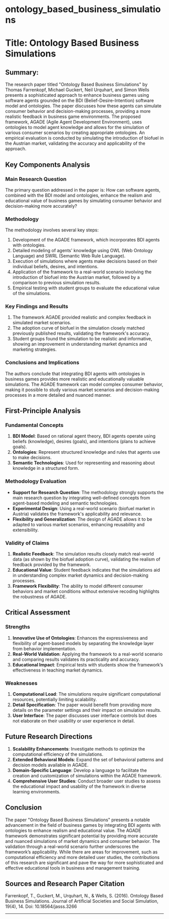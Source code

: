 # ontology_based_business_simulations

# Title: Ontology Based Business Simulations

## Summary:
The research paper titled "Ontology Based Business Simulations" by Thomas Farrenkopf, Michael Guckert, Neil Urquhart, and Simon Wells presents a sophisticated approach to enhance business games using software agents grounded on the BDI (Belief-Desire-Intention) software model and ontologies. The paper discusses how these agents can simulate consumer behavior and decision-making processes, providing a more realistic feedback in business game environments. The proposed framework, AGADE (Agile Agent Development Environment), uses ontologies to model agent knowledge and allows for the simulation of various consumer scenarios by creating appropriate ontologies. An empirical evaluation is conducted by simulating the introduction of biofuel in the Austrian market, validating the accuracy and applicability of the approach.

## Key Components Analysis

### Main Research Question
The primary question addressed in the paper is: How can software agents, combined with the BDI model and ontologies, enhance the realism and educational value of business games by simulating consumer behavior and decision-making more accurately?

### Methodology
The methodology involves several key steps:
1. Development of the AGADE framework, which incorporates BDI agents with ontologies.
2. Detailed modeling of agents' knowledge using OWL (Web Ontology Language) and SWRL (Semantic Web Rule Language).
3. Execution of simulations where agents make decisions based on their individual beliefs, desires, and intentions.
4. Application of the framework to a real-world scenario involving the introduction of biofuel into the Austrian market, followed by a comparison to previous simulation results.
5. Empirical testing with student groups to evaluate the educational value of the simulations.

### Key Findings and Results
1. The framework AGADE provided realistic and complex feedback in simulated market scenarios.
2. The adoption curve of biofuel in the simulation closely matched previously published results, validating the framework's accuracy.
3. Student groups found the simulation to be realistic and informative, showing an improvement in understanding market dynamics and marketing strategies.

### Conclusions and Implications
The authors conclude that integrating BDI agents with ontologies in business games provides more realistic and educationally valuable simulations. The AGADE framework can model complex consumer behavior, making it possible to study various market scenarios and decision-making processes in a more detailed and nuanced manner.

## First-Principle Analysis

### Fundamental Concepts
1. **BDI Model**: Based on rational agent theory, BDI agents operate using beliefs (knowledge), desires (goals), and intentions (plans to achieve goals).
2. **Ontologies**: Represent structured knowledge and rules that agents use to make decisions.
3. **Semantic Technologies**: Used for representing and reasoning about knowledge in a structured form.

### Methodology Evaluation
- **Support for Research Question**: The methodology strongly supports the main research question by integrating well-defined concepts from agent-based modeling and semantic technologies.
- **Experimental Design**: Using a real-world scenario (biofuel market in Austria) validates the framework's applicability and relevance.
- **Flexibility and Generalization**: The design of AGADE allows it to be adapted to various market scenarios, enhancing reusability and extensibility.

### Validity of Claims
1. **Realistic Feedback**: The simulation results closely match real-world data (as shown by the biofuel adoption curve), validating the realism of feedback provided by the framework.
2. **Educational Value**: Student feedback indicates that the simulations aid in understanding complex market dynamics and decision-making processes.
3. **Framework Flexibility**: The ability to model different consumer behaviors and market conditions without extensive recoding highlights the robustness of AGADE.

## Critical Assessment

### Strengths
1. **Innovative Use of Ontologies**: Enhances the expressiveness and flexibility of agent-based models by separating the knowledge layer from behavior implementation.
2. **Real-World Validation**: Applying the framework to a real-world scenario and comparing results validates its practicality and accuracy.
3. **Educational Impact**: Empirical tests with students show the framework’s effectiveness in teaching market dynamics.

### Weaknesses
1. **Computational Load**: The simulations require significant computational resources, potentially limiting scalability.
2. **Detail Specification**: The paper would benefit from providing more details on the parameter settings and their impact on simulation results.
3. **User Interface**: The paper discusses user interface controls but does not elaborate on their usability or user experience in detail.

## Future Research Directions
1. **Scalability Enhancements**: Investigate methods to optimize the computational efficiency of the simulations.
2. **Extended Behavioral Models**: Expand the set of behavioral patterns and decision models available in AGADE.
3. **Domain-Specific Language**: Develop a language to facilitate the creation and customization of simulations within the AGADE framework.
4. **Comprehensive User Studies**: Conduct broader user studies to assess the educational impact and usability of the framework in diverse learning environments.

## Conclusion
The paper "Ontology Based Business Simulations" presents a notable advancement in the field of business games by integrating BDI agents with ontologies to enhance realism and educational value. The AGADE framework demonstrates significant potential by providing more accurate and nuanced simulations of market dynamics and consumer behavior. The validation through a real-world scenario further underscores the framework’s applicability. While there are areas for improvement, such as computational efficiency and more detailed user studies, the contributions of this research are significant and pave the way for more sophisticated and effective educational tools in business and management training.

## Sources and Research Paper Citation
Farrenkopf, T., Guckert, M., Urquhart, N., & Wells, S. (2016). Ontology Based Business Simulations. Journal of Artificial Societies and Social Simulation, 19(4), 14. Doi: 10.18564/jasss.3266
___